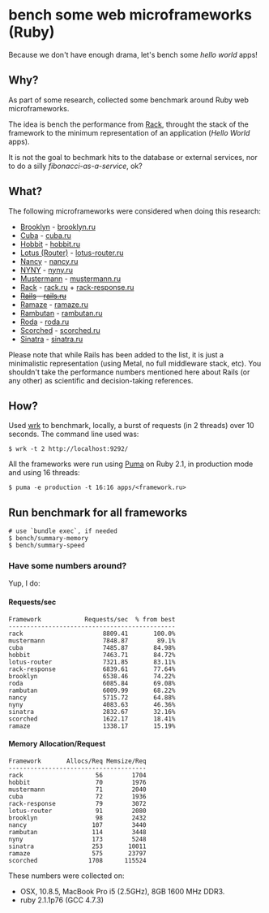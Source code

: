 # bench some web microframeworks (Ruby)

Because we don't have enough drama, let's bench some *hello world* apps!

## Why?

As part of some research, collected some benchmark around Ruby web
microframeworks.

The idea is bench the performance from [Rack](https://github.com/rack/rack),
throught the stack of the framework to the minimum representation of an
application (*Hello World* apps).

It is not the goal to bechmark hits to the database or external services,
nor to do a silly *fibonacci-as-a-service*, ok?

## What?

The following microframeworks were considered when doing this research:

- [Brooklyn](https://github.com/luislavena/brooklyn) - [brooklyn.ru](apps/brooklyn.ru)
- [Cuba](https://github.com/soveran/cuba) - [cuba.ru](apps/cuba.ru)
- [Hobbit](https://github.com/patriciomacadden/hobbit) - [hobbit.ru](apps/hobbit.ru)
- [Lotus (Router)](https://github.com/lotus/router) - [lotus-router.ru](apps/lotus-router.ru)
- [Nancy](https://github.com/heapsource/nancy) - [nancy.ru](apps/nancy.ru)
- [NYNY](https://github.com/alisnic/nyny) - [nyny.ru](apps/nyny.ru)
- [Mustermann](https://github.com/rkh/mustermann) - [mustermann.ru](apps/mustermann.ru)
- [Rack](https://github.com/rack/rack) - [rack.ru](apps/rack.ru) + [rack-response.ru](apps/rack-response.ru)
- ~~[Rails](https://github.com/rails/rails) - [rails.ru](apps/rails.ru)~~
- [Ramaze](https://github.com/Ramaze/ramaze) - [ramaze.ru](apps/ramaze.ru)
- [Rambutan](https://github.com/NewRosies/rambutan) - [rambutan.ru](apps/rambutan.ru)
- [Roda](https://github.com/jeremyevans/roda) - [roda.ru](apps/roda.ru)
- [Scorched](https://github.com/Wardrop/Scorched) - [scorched.ru](apps/scorched.ru)
- [Sinatra](https://github.com/sinatra/sinatra) - [sinatra.ru](apps/sinatra.ru)

Please note that while Rails has been added to the list, it is just a
minimalistic representation (using Metal, no full middleware stack, etc). You
shouldn't take the performance numbers mentioned here about Rails (or any
other) as scientific and decision-taking references.

## How?

Used [wrk](https://github.com/wg/wrk) to benchmark, locally, a burst of
requests (in 2 threads) over 10 seconds. The command line used was:

```console
$ wrk -t 2 http://localhost:9292/
```

All the frameworks were run using [Puma](https://github.com/puma/puma) on
Ruby 2.1, in production mode and using 16 threads:

```console
$ puma -e production -t 16:16 apps/<framework.ru>
```

## Run benchmark for all frameworks

```console
# use `bundle exec`, if needed
$ bench/summary-memory
$ bench/summary-speed
```

### Have some numbers around?

Yup, I do:

#### Requests/sec
<!-- speed_table -->
```
Framework            Requests/sec  % from best
----------------------------------------------
rack                      8809.41       100.0%
mustermann                7848.87        89.1%
cuba                      7485.87       84.98%
hobbit                    7463.71       84.72%
lotus-router              7321.85       83.11%
rack-response             6839.61       77.64%
brooklyn                  6538.46       74.22%
roda                      6085.84       69.08%
rambutan                  6009.99       68.22%
nancy                     5715.72       64.88%
nyny                      4083.63       46.36%
sinatra                   2832.67       32.16%
scorched                  1622.17       18.41%
ramaze                    1338.17       15.19%
```
<!-- speed_table_end -->

#### Memory Allocation/Request
<!-- mem_table -->
```
Framework       Allocs/Req Memsize/Req
--------------------------------------
rack                    56        1704
hobbit                  70        1976
mustermann              71        2040
cuba                    72        1936
rack-response           79        3072
lotus-router            91        2080
brooklyn                98        2432
nancy                  107        3440
rambutan               114        3448
nyny                   173        5248
sinatra                253       10011
ramaze                 575       23797
scorched              1708      115524
```
<!-- mem_table_end -->


These numbers were collected on:

- OSX, 10.8.5, MacBook Pro i5 (2.5GHz), 8GB 1600 MHz DDR3.
- ruby 2.1.1p76 (GCC 4.7.3)
